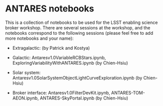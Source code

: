 # ANTARES notebooks
This is a collection of notebooks to be used for the LSST enabling science broker workshop. There are several sessions at the workshop, and the notebooks correspond to the following sessions (please feel free to add more notebooks and your name):
- Extragalactic: (by Patrick and Kostya)

- Galactic: Antaresv1.0VariableRCBStars.ipynb, ExploringVariabilityWithANTARES.ipynb (by Chien-Hsiu)

- Solar system: Antaresv1.0SolarSystemObjectLightCurveExploration.ipynb (by Chien-Hsiu)

- Broker interface: Antaresv1.0FilterDevKit.ipynb, ANTARES-TOM-AEON.ipynb, ANTARES-SkyPortal.ipynb (by Chien-Hsiu)
